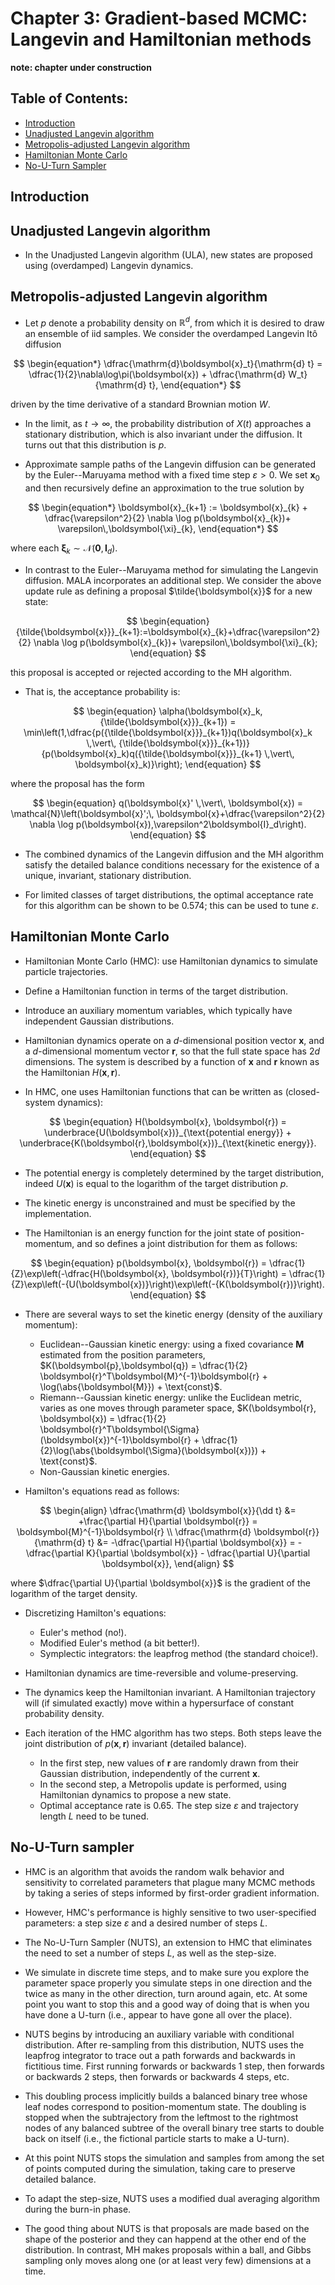 # Chapter 3: Gradient-based MCMC: Langevin and Hamiltonian methods

**note: chapter under construction**

## Table of Contents:
* [Introduction](#Introduction)
* [Unadjusted Langevin algorithm](#ULA)
* [Metropolis-adjusted Langevin algorithm](#MALA)
* [Hamiltonian Monte Carlo](#HMC)
* [No-U-Turn Sampler](#NUTS)



## Introduction <a class="anchor" id="introduction"></a>



## Unadjusted Langevin algorithm <a class="anchor" id="ULA"></a>

* In the Unadjusted Langevin algorithm (ULA), new states are proposed using (overdamped) Langevin dynamics.



## Metropolis-adjusted Langevin algorithm <a class="anchor" id="MALA"></a>

* Let $p$ denote a probability density on $\mathbb{R}^d$, from which it is desired to draw an ensemble of iid samples. We consider the overdamped Langevin Itô diffusion
 
$$
\begin{equation*}
\dfrac{\mathrm{d}\boldsymbol{x}_t}{\mathrm{d} t} = \dfrac{1}{2}\nabla\log\pi(\boldsymbol{x}) + \dfrac{\mathrm{d} W_t}{\mathrm{d} t},
\end{equation*}
$$

driven by the time derivative of a standard Brownian motion $W$.

* In the limit, as $t\to\infty$, the probability distribution of $X(t)$ approaches a stationary distribution, which is also invariant under the diffusion. It turns out that this distribution is $p$.
 
* Approximate sample paths of the Langevin diffusion can be generated by the Euler--Maruyama method with a fixed time step $\varepsilon>0$. We set $\boldsymbol{x}_{0}$ and then recursively define an approximation to the true solution by
 
$$
\begin{equation*}
\boldsymbol{x}_{k+1} := \boldsymbol{x}_{k} + \dfrac{\varepsilon^2}{2} \nabla \log p(\boldsymbol{x}_{k})+ \varepsilon\,\boldsymbol{\xi}_{k},
\end{equation*}
$$

where each $\boldsymbol{\xi}_k\sim\mathcal{N}(\boldsymbol{0},\boldsymbol{I}_d)$.

* In contrast to the Euler--Maruyama method for simulating the Langevin diffusion. MALA incorporates an additional step. We consider the above update rule as defining a proposal $\tilde{\boldsymbol{x}}$ for a new state:
 
$$
\begin{equation}
{\tilde{\boldsymbol{x}}}_{k+1}:=\boldsymbol{x}_{k}+\dfrac{\varepsilon^2}{2} \nabla \log p(\boldsymbol{x}_{k})+ \varepsilon\,\boldsymbol{\xi}_{k};
\end{equation}
$$

this proposal is accepted or rejected according to the MH algorithm.

* That is, the acceptance probability is:
 
 $$
\begin{equation}
\alpha(\boldsymbol{x}_k,{\tilde{\boldsymbol{x}}}_{k+1}) = \min\left(1,\dfrac{p({\tilde{\boldsymbol{x}}}_{k+1})q(\boldsymbol{x}_k \,\vert\, {\tilde{\boldsymbol{x}}}_{k+1})} {p(\boldsymbol{x}_k)q({\tilde{\boldsymbol{x}}}_{k+1} \,\vert\, \boldsymbol{x}_k)}\right);
\end{equation}
$$

where the proposal has the form

$$
\begin{equation}
q(\boldsymbol{x}' \,\vert\, \boldsymbol{x}) = \mathcal{N}\left(\boldsymbol{x}';\, \boldsymbol{x}+\dfrac{\varepsilon^2}{2} \nabla \log p(\boldsymbol{x}),\varepsilon^2\boldsymbol{I}_d\right).
\end{equation}
$$

* The combined dynamics of the Langevin diffusion and the MH algorithm satisfy the detailed balance conditions necessary for the existence of a unique, invariant, stationary distribution.

* For limited classes of target distributions, the optimal acceptance rate for this algorithm can be shown to be $0.574$; this can be used to tune $\varepsilon$.
 
 
 
## Hamiltonian Monte Carlo <a class="anchor" id="HMC"></a>

* Hamiltonian Monte Carlo (HMC): use Hamiltonian dynamics to simulate particle trajectories.
 
* Define a Hamiltonian function in terms of the target distribution.
 
* Introduce an auxiliary momentum variables, which typically have independent Gaussian distributions.
 
* Hamiltonian dynamics operate on a $d$-dimensional position vector $\boldsymbol{x}$, and a $d$-dimensional momentum vector $\boldsymbol{r}$, so that the full state space has $2d$ dimensions. The system is described by a function of $\boldsymbol{x}$ and $\boldsymbol{r}$ known as the Hamiltonian $H(\boldsymbol{x}, \boldsymbol{r})$.

* In HMC, one uses Hamiltonian functions that can be written as (closed-system dynamics):
 
$$
\begin{equation}
H(\boldsymbol{x}, \boldsymbol{r}) = \underbrace{U(\boldsymbol{x})}_{\text{potential energy}} + \underbrace{K(\boldsymbol{r},\boldsymbol{x})}_{\text{kinetic energy}}.
\end{equation}
$$

* The potential energy is completely determined by the target distribution, indeed $U(\boldsymbol{x})$ is equal to the logarithm of the target distribution $p$.

* The kinetic energy is unconstrained and must be specified by the implementation.
 
* The Hamiltonian is an energy function for the joint state of position-momentum, and so defines a joint distribution for them as follows:
 
$$
\begin{equation}
p(\boldsymbol{x}, \boldsymbol{r}) = \dfrac{1}{Z}\exp\left(-\dfrac{H(\boldsymbol{x}, \boldsymbol{r})}{T}\right) = \dfrac{1}{Z}\exp\left(-{U(\boldsymbol{x})}\right)\exp\left(-{K(\boldsymbol{r})}\right).
\end{equation}
$$

* There are several ways to set the kinetic energy (density of the auxiliary momentum):
  - Euclidean--Gaussian kinetic energy: using a fixed covariance $\boldsymbol{M}$ estimated from the position parameters, $K(\boldsymbol{p},\boldsymbol{q}) = \dfrac{1}{2} \boldsymbol{r}^T\boldsymbol{M}^{-1}\boldsymbol{r} + \log(\abs{\boldsymbol{M}}) + \text{const}$.
  - Riemann--Gaussian kinetic energy: unlike the Euclidean metric, varies as one moves through parameter space, $K(\boldsymbol{r}, \boldsymbol{x}) = \dfrac{1}{2} \boldsymbol{r}^T\boldsymbol{\Sigma}(\boldsymbol{x})^{-1}\boldsymbol{r} + \dfrac{1}{2}\log(\abs{\boldsymbol{\Sigma}(\boldsymbol{x})}) + \text{const}$.
  - Non-Gaussian kinetic energies.
  
* Hamilton's equations read as follows:

$$
\begin{align}
\dfrac{\mathrm{d} \boldsymbol{x}}{\dd t} &= +\frac{\partial H}{\partial \boldsymbol{r}} = \boldsymbol{M}^{-1}\boldsymbol{r} \\
\dfrac{\mathrm{d} \boldsymbol{r}}{\mathrm{d} t} &= -\dfrac{\partial H}{\partial \boldsymbol{x}} = -\dfrac{\partial K}{\partial \boldsymbol{x}} - \dfrac{\partial U}{\partial \boldsymbol{x}},
\end{align}
$$

where $\dfrac{\partial U}{\partial \boldsymbol{x}}$ is the gradient of the logarithm of the target density.

* Discretizing Hamilton's equations:
  - Euler's method (no!).
  - Modified Euler's method (a bit better!).
  - Symplectic integrators: the leapfrog method (the standard choice!).
  
* Hamiltonian dynamics are time-reversible and volume-preserving.

* The dynamics keep the Hamiltonian invariant. A Hamiltonian trajectory will (if simulated exactly) move within a hypersurface of constant probability density.

* Each iteration of the HMC algorithm has two steps. Both steps leave the joint distribution of $p(\boldsymbol{x}, \boldsymbol{r})$ invariant (detailed balance).
  - In the first step, new values of $\boldsymbol{r}$ are randomly drawn from their Gaussian distribution, independently of the current $\boldsymbol{x}$.
  - In the second step, a Metropolis update is performed, using Hamiltonian dynamics to propose a new state.
  - Optimal acceptance rate is 0.65. The step size $\varepsilon$ and trajectory length $L$ need to be tuned.
  
  
 
## No-U-Turn sampler <a class="anchor" id="NUTS"></a>

* HMC is an algorithm that avoids the random walk behavior and sensitivity to correlated parameters that plague many MCMC methods by taking a series of steps informed by first-order gradient information.

* However, HMC's performance is highly sensitive to two user-specified parameters: a step size $\varepsilon$ and a desired number of steps $L$.

*  The No-U-Turn Sampler (NUTS), an extension to HMC that eliminates the need to set a number of steps $L$, as well as the step-size.

* We simulate in discrete time steps, and to make sure you explore the parameter space properly you simulate steps in one direction and the twice as many in the other direction, turn around again, etc. At some point you want to stop this and a good way of doing that is when you have done a U-turn (i.e., appear to have gone all over the place).

* NUTS begins by introducing an auxiliary variable with conditional distribution. After re-sampling from this distribution, NUTS uses the leapfrog integrator to trace out a path forwards and backwards in fictitious time. First running forwards or backwards 1 step, then forwards or backwards 2 steps, then forwards or backwards 4 steps, etc.

* This doubling process implicitly builds a balanced binary tree whose leaf nodes correspond to position-momentum state. The doubling is stopped when the subtrajectory from the leftmost to the rightmost nodes of any balanced subtree of the overall binary tree starts to double back on itself (i.e., the fictional particle starts to make a U-turn).

* At this point NUTS stops the simulation and samples from among the set of points computed during the simulation, taking care to preserve detailed balance.

* To adapt the step-size, NUTS uses a modified dual averaging algorithm during the burn-in phase.

* The good thing about NUTS is that proposals are made based on the shape of the posterior and they can happend at the other end of the distribution. In contrast, MH makes proposals within a ball, and Gibbs sampling only moves along one (or at least very few) dimensions at a time.
